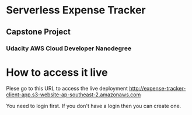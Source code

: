 # Serverless Expense Tracker
## Capstone Project
### Udacity AWS Cloud Developer Nanodegree

# How to access it live

Plese go to this URL to access the live deployment
http://expense-tracker-client-app.s3-website-ap-southeast-2.amazonaws.com

You need to login first. If you don't have a login then you can create one.

